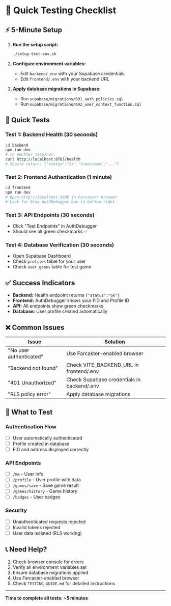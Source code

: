 # 🚀 Quick Testing Checklist

## ⚡ 5-Minute Setup

1. **Run the setup script:**
   ```bash
   ./setup-test-env.sh
   ```

2. **Configure environment variables:**
   - Edit `backend/.env` with your Supabase credentials
   - Edit `frontend/.env` with your backend URL

3. **Apply database migrations in Supabase:**
   - Run `supabase/migrations/001_auth_policies.sql`
   - Run `supabase/migrations/002_user_context_function.sql`

## 🧪 Quick Tests

### **Test 1: Backend Health (30 seconds)**
```bash
cd backend
npm run dev
# In another terminal:
curl http://localhost:8787/health
# Should return: {"status":"ok","timestamp":"..."}
```

### **Test 2: Frontend Authentication (1 minute)**
```bash
cd frontend
npm run dev
# Open http://localhost:3000 in Farcaster browser
# Look for blue AuthDebugger box in bottom-right
```

### **Test 3: API Endpoints (30 seconds)**
- Click "Test Endpoints" in AuthDebugger
- Should see all green checkmarks ✅

### **Test 4: Database Verification (30 seconds)**
- Open Supabase Dashboard
- Check `profiles` table for your user
- Check `user_games` table for test game

## ✅ Success Indicators

- **Backend:** Health endpoint returns `{"status":"ok"}`
- **Frontend:** AuthDebugger shows your FID and Profile ID
- **API:** All endpoints show green checkmarks
- **Database:** User profile created automatically

## ❌ Common Issues

| Issue | Solution |
|-------|----------|
| "No user authenticated" | Use Farcaster-enabled browser |
| "Backend not found" | Check VITE_BACKEND_URL in frontend/.env |
| "401 Unauthorized" | Check Supabase credentials in backend/.env |
| "RLS policy error" | Apply database migrations |

## 🎯 What to Test

### **Authentication Flow**
- [ ] User automatically authenticated
- [ ] Profile created in database
- [ ] FID and address displayed correctly

### **API Endpoints**
- [ ] `/me` - User info
- [ ] `/profile` - User profile with data
- [ ] `/games/save` - Save game result
- [ ] `/games/history` - Game history
- [ ] `/badges` - User badges

### **Security**
- [ ] Unauthenticated requests rejected
- [ ] Invalid tokens rejected
- [ ] User data isolated (RLS working)

## 📞 Need Help?

1. Check browser console for errors
2. Verify all environment variables set
3. Ensure database migrations applied
4. Use Farcaster-enabled browser
5. Check `TESTING_GUIDE.md` for detailed instructions

---

**Time to complete all tests: ~5 minutes** 